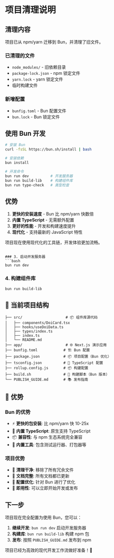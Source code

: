 # 项目清理说明

## 清理内容

项目已从 npm/yarn 迁移到 Bun，并清理了旧文件。

### 已清理的文件
- `node_modules/` - 旧依赖目录
- `package-lock.json` - npm 锁定文件  
- `yarn.lock` - yarn 锁定文件
- 临时构建文件

### 新增配置
- `bunfig.toml` - Bun 配置文件
- `bun.lock` - Bun 锁定文件

## 使用 Bun 开发

```bash
# 安装 Bun
curl -fsSL https://bun.sh/install | bash

# 安装依赖
bun install

# 开发命令
bun run dev          # 开发服务器
bun run build-lib    # 构建组件库
bun run type-check   # 类型检查
```

## 优势

1. **更快的安装速度** - Bun 比 npm/yarn 快数倍
2. **内置 TypeScript** - 无需额外配置
3. **更好的性能** - 开发和构建速度提升
4. **现代化** - 支持最新的 JavaScript 特性

项目现在使用现代化的工具链，开发体验更加流畅。
```

### 3. 启动开发服务器
```bash
bun run dev
```

### 4. 构建组件库
```bash
bun run build-lib
```

## 📁 当前项目结构

```
├── src/                    # 📦 组件库源代码
│   ├── components/DoiCard.tsx
│   ├── hooks/useDoiData.ts
│   ├── types/index.ts
│   ├── index.ts
│   └── README.md
├── app/                    # 🌐 Next.js 演示应用
├── bunfig.toml            # 🏗️ Bun 配置
├── package.json           # 📦 项目配置（Bun 优化）
├── tsconfig.json          # 🔧 TypeScript 配置
├── rollup.config.js       # 📦 构建配置
├── build.sh               # 🚀 构建脚本（Bun 版本）
└── PUBLISH_GUIDE.md       # 📚 发布指南
```

## 🎯 优势

### Bun 的优势
- ⚡ **更快的包安装**: 比 npm/yarn 快 10-25x
- 🚀 **内置 TypeScript**: 原生支持 TypeScript
- 📦 **兼容性**: 与 npm 生态系统完全兼容
- 🔧 **内置工具**: 包含测试运行器、打包器等

### 项目优势
- 🧹 **清理干净**: 移除了所有冗余文件
- 📝 **文档完整**: 所有文档都已更新
- 🔧 **配置优化**: 针对 Bun 进行了优化
- 🚀 **即用性**: 可以立即开始开发或发布

## 下一步

项目现在完全配置为使用 Bun，您可以：

1. **继续开发**: `bun run dev` 启动开发服务器
2. **构建库**: `bun run build-lib` 构建 npm 包
3. **发布**: 按照 `PUBLISH_GUIDE.md` 发布到 npm

项目已经为高效的现代开发工作流做好准备！🎉
